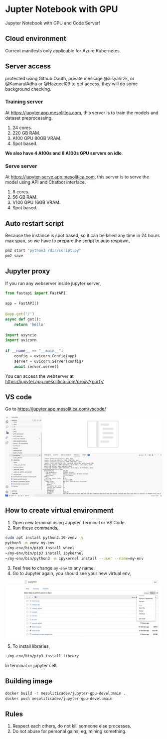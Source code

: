# Jupter Notebook with GPU

Jupyter Notebook with GPU and Code Server!

## Cloud environment

Current manifests only applicable for Azure Kubernetes.

## Server access

protected using Github Oauth, private message @aisyahrzk, or @KamarulAdha or @Hazqeel09 to get access, they will do some background checking.

### Training server 

At https://jupyter.app.mesolitica.com, this server is to train the models and dataset preprocessing.

1. 24 cores.
2. 220 GB RAM.
3. A100 GPU 80GB VRAM.
4. Spot based.

**We also have 4 A100s and 8 A100s GPU servers on idle**.

### Serve server

At https://jupyter-serve.app.mesolitica.com, this server is to serve the model using API and Chatbot interface.

1. 8 cores.
2. 56 GB RAM.
3. V100 GPU 16GB VRAM.
4. Spot based.

## Auto restart script

Because the instance is spot based, so it can be killed any time in 24 hours max span, so we have to prepare the script to auto respawn,

```bash
pm2 start "python3 /dir/script.py"
pm2 save
```

## Jupyter proxy

If you run any webserver inside jupyter server,

```python
from fastapi import FastAPI

app = FastAPI()

@app.get('/')
async def get():
    return 'hello'

import asyncio
import uvicorn

if __name__ == "__main__":
    config = uvicorn.Config(app)
    server = uvicorn.Server(config)
    await server.serve()
```

You can access the webserver at https://jupyter.app.mesolitica.com/proxy/{port}/

## VS code

Go to https://jupyter.app.mesolitica.com/vscode/

![Image](258630981-2cfdb21a-2699-4319-b9d9-395bc45e685d.png)

## How to create virtual environment

1. Open new terminal using Jupyter Terminal or VS Code.
2. Run these commands,

```bash
sudo apt install python3.10-venv -y
python3 -m venv my-env
~/my-env/bin/pip3 install wheel
~/my-env/bin/pip3 install ipykernel
~/my-env/bin/python3 -m ipykernel install --user --name=my-env
```

3. Feel free to change `my-env` to any name.
4. Go to Jupyter again, you should see your new virtual env,

![Image](259924137-bd8ae124-e2cf-433f-adbe-17f9409ff3f8.png)

5. To install libraries,

```bash
~/my-env/bin/pip3 install library
```

In terminal or jupyter cell.

## Building image

```bash
docker build -t mesoliticadev/jupyter-gpu-devel:main .
docker push mesoliticadev/jupyter-gpu-devel:main
```

## Rules

1. Respect each others, do not kill someone else processes.
2. Do not abuse for personal gains, eg, mining something.
